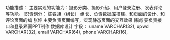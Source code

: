 功能描述：
主要实现的功能为：摄影分类、摄影介绍、用户登录注册、发表评论等功能。
职责划分：
陈春旭（组长）
组长、负责数据库搭建、和页面的设计、和评论页面的编
张坤
主要负责页面编写，实现静态页面的交互效果
韩岗
要负责接口和登录界面PPT制作
数据库设计
字段：  uname VARCHAR(32),
  upwd VARCHAR(32),
  email VARCHAR(64),
  phone VARCHAR(16), 
